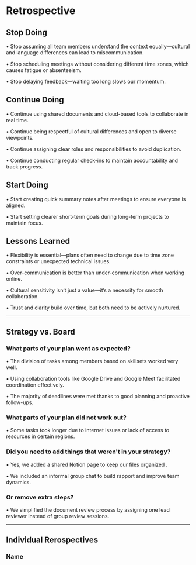 <!-- this template is for inspiration, feel free to change it however you like! -->

# Retrospective

## Stop Doing

•	Stop assuming all team members understand the context equally—cultural 
and language differences can lead to miscommunication.

•	Stop scheduling meetings without considering different time zones, 
which causes fatigue or absenteeism.

•	Stop delaying feedback—waiting too long slows our momentum.

## Continue Doing

•	Continue using shared documents and cloud-based tools to collaborate in real time.

•	Continue being respectful of cultural differences and open to diverse viewpoints.

•	Continue assigning clear roles and responsibilities to avoid duplication.

•	Continue conducting regular check-ins to maintain accountability and track progress.

## Start Doing

•	Start creating quick summary notes after meetings to ensure everyone is aligned.

•	Start setting clearer short-term goals during long-term projects to maintain focus.

## Lessons Learned

•	Flexibility is essential—plans often need to change due to time 
zone constraints or unexpected technical issues.

•	Over-communication is better than under-communication when working online.

•	Cultural sensitivity isn’t just a value—it’s a necessity for smooth collaboration.

•	Trust and clarity build over time, but both need to be actively nurtured.
 
---

## Strategy vs. Board

### What parts of your plan went as expected?

•	The division of tasks among members based on skillsets worked very well.

•	Using collaboration tools like Google Drive and Google Meet 
facilitated coordination effectively.

•	The majority of deadlines were met thanks to good planning and proactive follow-ups.
 
### What parts of your plan did not work out?

•	Some tasks took longer due to internet issues or lack of 
access to resources in certain regions.

### Did you need to add things that weren't in your strategy?

•	Yes, we added a shared Notion page to keep our files organized .

•	We included an informal group chat to build rapport and improve team dynamics.

### Or remove extra steps?

•	We simplified the document review process by assigning one lead
reviewer instead of group review sessions.

---

## Individual Rerospectives

### Name

<!-- reflect on your contributions, challenges and progress in this milestone -->
